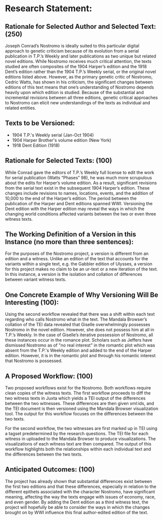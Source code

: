 # Research Statement: 

## Rationale for Selected Author and Selected Text: (250)

Joseph Conrad’s Nostromo is ideally suited to this particular digital approach to genetic criticism because of its evolution from a serial publication in T.P.’s Weekly and later publications as two unique but related novel editions. While Nostromo receives much critical attention, the texts studied are often composites of the 1904 Harper’s edition and the 1918 Dent’s edition rather than the 1904 T.P.’s Weekly serial, or the original novel editions listed above.  However, as the primary genetic critic of Nostromo, Cedric Watts, has shown in his criticism, the significant changes between editions of this text means that one’s understanding of Nostromo depends heavily upon which edition is studied. Because of the substantial and incremental revisions between all three editions, genetic critical approaches to Nostromo can elicit new understandings of the texts as individual and related entities.  

## Texts to be Versioned:
 
* 1904 T.P.'s Weekly serial (Jan-Oct 1904)
* 1904 Harper Brother's volume edition (New York)
* 1918 Dent Edition (1918)

## Rationale for Selected Texts: (100)

While Conrad gave the editors of T.P.’s Weekly full license to edit the work for serial publication (Watts “Phases” 98), he was much more scrupulous about the edits for Harper’s volume edition.  As a result, significant revisions from the serial text exist in the subsequent 1904 Harper’s edition.  These changes include revisions to names, locations, events, and the addition of 10,000 to the end of the Harper’s edition. The period between the publication of the Harper and Dent editions spanned WWI. Versioning the Dent edition with the Harper edition may reveal the ways in which the changing world conditions affected variants between the two or even three witness texts. 

## The Working Definition of a Version in this Instance (no more than three sentences): 

For the purposes of the Nostromo project, a version is different from an edition and a witness. Unlike an edition of the text that accounts for the variants within a single text, e.g. the Gabbler edition of Ulysses, a version for this project makes no claim to be an ur-text or a new iteration of the text. In this instance, a version is the isolation and collation of differences between variant witness texts. 

## One Concrete Example of Why Versioning Will Be Interesting (100): 

Using the second workflow revealed that there was a shift within each text regarding who calls Nostromo what in the text. The Mandala Browser’s collation of the TEI data revealed that Giselle overwhelmingly possesses Nostromo in the novel edition. However, she does not possess him at all in T.P.’s Weekly. In the case of Giselle’s iterative possession of Nostromo, all these instances occur in the romance plot. Scholars such as Jeffers have dismissed Nostromo as of "no real interest" in the romantic plot which was absent from the T.P.'s Weekly edition and added to the end of the Harper edition. However, it is in the romantic plot and through his romantic interest that Nostromo is possessed. 

## A Proposed Workflow: (100)

Two proposed workflows exist for the Nostromo. Both workflows require clean copies of the witness texts. The first workflow proceeds to diff the two witness texts in Juxta which yields a TEI output of the differences between the two witnesses. These differences are then given xml:ids, and the TEI document is then versioned using the Mandala Browser visualization tool. The output for this workflow focuses on the differences between the two texts. 

For the second workflow, the two witnesses are first marked up in TEI using a tagset predetermined by the research questions.  The TEI file for each witness in uploaded to the Mandala Browser to produce visualizations.  The visualizations of each witness text are then compared. The output of this workflow highlights both the relationships within each individual text and the differences between the two texts. 

## Anticipated Outcomes: (100)

The project has already shown that substantial differences exist between the first two editions and that these differences, especially in relation to the different epithets associated with the character Nostromo, have significant meaning, affecting the way the texts engage with issues of economy, race, and even gender. By adding the Dent edition as a third witness text, the project will hopefully be able to consider the ways in which the changes brought on by WWI influence this final author-edited edition of the text. 
